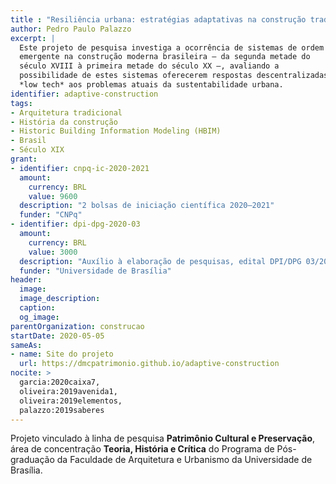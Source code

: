 ```yaml
---
title : "Resiliência urbana: estratégias adaptativas na construção tradicional"
author: Pedro Paulo Palazzo
excerpt: |
  Este projeto de pesquisa investiga a ocorrência de sistemas de ordem
  emergente na construção moderna brasileira — da segunda metade do
  século XVIII à primeira metade do século XX —, avaliando a
  possibilidade de estes sistemas oferecerem respostas descentralizadas e
  *low tech* aos problemas atuais da sustentabilidade urbana.
identifier: adaptive-construction
tags:
- Arquitetura tradicional
- História da construção
- Historic Building Information Modeling (HBIM)
- Brasil
- Século XIX
grant:
- identifier: cnpq-ic-2020-2021
  amount:
    currency: BRL
    value: 9600
  description: "2 bolsas de iniciação científica 2020–2021"
  funder: "CNPq"
- identifier: dpi-dpg-2020-03
  amount:
    currency: BRL
    value: 3000
  description: "Auxílio à elaboração de pesquisas, edital DPI/DPG 03/2020"
  funder: "Universidade de Brasília"
header:
  image:
  image_description:
  caption:
  og_image:
parentOrganization: construcao
startDate: 2020-05-05
sameAs:
- name: Site do projeto
  url: https://dmcpatrimonio.github.io/adaptive-construction
nocite: >
  garcia:2020caixa7,
  oliveira:2019avenida1,
  oliveira:2019elementos,
  palazzo:2019saberes
---
```


Projeto vinculado à linha de pesquisa **Patrimônio Cultural e
Preservação**, área de concentração **Teoria, História e Crítica** do
Programa de Pós-graduação da Faculdade de Arquitetura e Urbanismo da
Universidade de Brasília.


